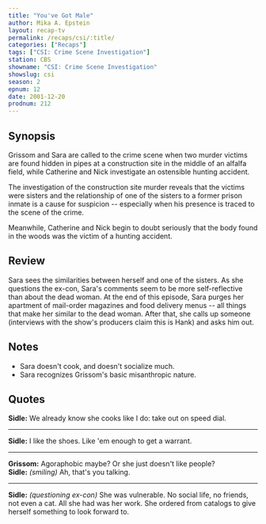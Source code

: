 ```yaml
---
title: "You've Got Male"
author: Mika A. Epstein
layout: recap-tv
permalink: /recaps/csi/:title/
categories: ["Recaps"]
tags: ["CSI: Crime Scene Investigation"]
station: CBS
showname: "CSI: Crime Scene Investigation"
showslug: csi
season: 2
epnum: 12
date: 2001-12-20
prodnum: 212  
---
```


## Synopsis

Grissom and Sara are called to the crime scene when two murder victims are found hidden in pipes at a construction site in the middle of an alfalfa field, while Catherine and Nick investigate an ostensible hunting accident.

The investigation of the construction site murder reveals that the victims were sisters and the relationship of one of the sisters to a former prison inmate is a cause for suspicion -- especially when his presence is traced to the scene of the crime.

Meanwhile, Catherine and Nick begin to doubt seriously that the body found in the woods was the victim of a hunting accident.

## Review

Sara sees the similarities between herself and one of the sisters. As she questions the ex-con, Sara's comments seem to be more self-reflective than about the dead woman. At the end of this episode, Sara purges her apartment of mail-order magazines and food delivery menus -- all things that make her similar to the dead woman. After that, she calls up someone (interviews with the show's producers claim this is Hank) and asks him out.

## Notes

* Sara doesn't cook, and doesn't socialize much.  
* Sara recognizes Grissom's basic misanthropic nature.

## Quotes

**Sidle:** We already know she cooks like I do: take out on speed dial.  

- - -

**Sidle:** I like the shoes. Like 'em enough to get a warrant.

- - -

**Grissom:** Agoraphobic maybe? Or she just doesn't like people?  
**Sidle:** _(smiling)_ Ah, that's you talking.  

- - -

**Sidle:** _(questioning ex-con)_ She was vulnerable. No social life, no friends, not even a cat. All she had was her work. She ordered from catalogs to give herself something to look forward to.
